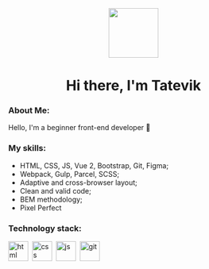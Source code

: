 
<div id="header" align="center">
  <img src="https://tenor.com/ru/view/busy-cute-bear-working-laptop-gif-17802265.gif" width="100"/>
</div>

<h1 align="center">Hi there, I'm Tatevik</h1>

<!--
**TatyaG/TatyaG** is a ✨ _special_ ✨ repository because its `README.md` (this file) appears on your GitHub profile.

Here are some ideas to get you started:

- 🔭 I’m currently working on ...
- 🌱 I’m currently learning ...
- 👯 I’m looking to collaborate on ...
- 🤔 I’m looking for help with ...
- 💬 Ask me about ...
- 📫 How to reach me: ...
- 😄 Pronouns: ...
- ⚡ Fun fact: ...
-->


### About Me:

Hello, I'm a beginner front-end developer :raising_hand:

### My skills:

- HTML, CSS, JS, Vue 2, Bootstrap, Git, Figma;
- Webpack, Gulp, Parcel, SCSS;
- Adaptive and cross-browser layout;
- Clean and valid code;
- BEM methodology;
- Pixel Perfect



### Technology stack:
<img src="https://user-images.githubusercontent.com/110471576/229918375-071dafd2-4295-497e-ab88-19a3d1806cd6.png" width="40" height="40" alt="html">&nbsp;
<img src="https://user-images.githubusercontent.com/110471576/229919661-a008c8c8-303a-47f2-9c7f-84e016ef844c.png" width="40" height="40" alt="css">&nbsp;
<img src="https://user-images.githubusercontent.com/110471576/229922532-bd16c7f7-7e81-4d0a-b087-5ec204ab0446.png" width="40" height="40" alt="js">&nbsp;
<img src="https://user-images.githubusercontent.com/110471576/229922918-8a6080e3-e1aa-4095-8606-94511fe6a920.png" width="40" height="40" alt="git">&nbsp;



